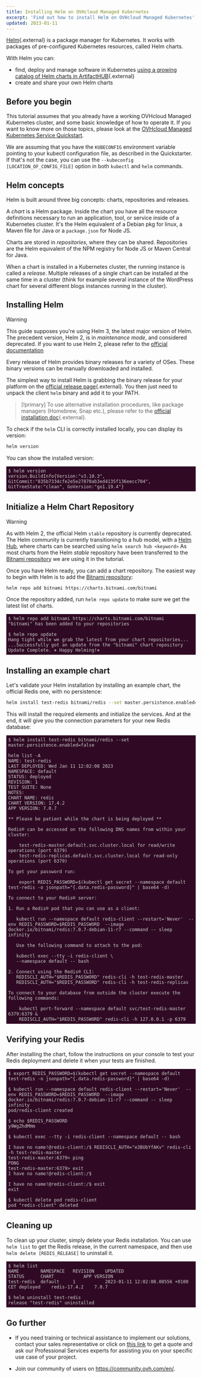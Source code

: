 ```yaml
---
title: Installing Helm on OVHcloud Managed Kubernetes
excerpt: 'Find out how to install Helm on OVHcloud Managed Kubernetes'
updated: 2023-01-11
---
```


<style>
 pre {
     font-size: 14px;
 }
 pre.console {
   background-color: #300A24; 
   color: #ccc;
   font-family: monospace;
   padding: 5px;
   margin-bottom: 5px;
 }
 pre.console code {
   border: solid 0px transparent;
   font-family: monospace !important;
 }
 .small {
     font-size: 0.75em;
 }
</style>

[Helm](https://docs.helm.sh/){.external} is a package manager for Kubernetes. It works with packages of pre-configured Kubernetes resources, called Helm charts. 

With Helm you can:

- find, deploy and manage software in Kubernetes [using a growing catalog of Helm charts in ArtifactHUB](https://artifacthub.io/){.external}
- create and share your own Helm charts

## Before you begin

This tutorial assumes that you already have a working OVHcloud Managed Kubernetes cluster, and some basic knowledge of how to operate it. If you want to know more on those topics, please look at the [OVHcloud Managed Kubernetes Service Quickstart](/pages/public_cloud/containers_orchestration/managed_kubernetes/deploying-hello-world).

We are assuming that you have the `KUBECONFIG` environment variable pointing to your kubectl configuration file, as described in the Quickstarter. If that's not the case, you can use the `--kubeconfig [LOCATION_OF_CONFIG_FILE]` option in both `kubectl` and `helm` commands. 

## Helm concepts

Helm is built around three big concepts: charts, repositories and releases.

A *chart* is a Helm package. Inside the chart you have all the resource definitions necessary to run an application, tool, or service inside of a Kubernetes cluster. It's the Helm equivalent of a Debian pkg for linux, a Maven file for Java or a `package.json` for Node JS.

Charts are stored in *repositories*, where they can be shared. Repositories are the Helm equivalent of the NPM registry for Node JS or Maven Central for Java.

When a chart is installed in a Kubernetes cluster, the running instance is called a *release*. Multiple releases of a single chart can be installed at the same time in a cluster (think for example several instance of the WordPress chart for several different blogs instances running in the cluster). 

## Installing Helm

> [!warning]
> This guide supposes you're using Helm 3, the latest major version of Helm.
> The precedent version, Helm 2, is in *maintenance mode*, and considered deprecated.
> If you want to use Helm 2, please refer to the [official documentation](https://v2.helm.sh/)

Every release of Helm provides binary releases for a variety of OSes. These binary versions can be manually downloaded and installed. 

The simplest way to install Helm is grabbing the binary release for your platform on the [official release page](https://github.com/helm/helm/releases/latest){.external}. You then just need to unpack the client `helm` binary and add it to your PATH.

> [!primary]
> To use alternative installation procedures, like package managers (Homebrew, Snap etc.), please refer to the [official installation doc](https://docs.helm.sh/using_helm/#installing-helm){.external}.

To check if the `helm` CLI is correctly installed locally, you can display its version:

```bash
helm version
```

You can show the installed version:

<pre class="console"><code>$ helm version
version.BuildInfo{Version:"v3.10.3", GitCommit:"835b7334cfe2e5e27870ab3ed4135f136eecc704", GitTreeState:"clean", GoVersion:"go1.19.4"}
</code></pre>

## Initialize a Helm Chart Repository

> [!warning]
> As with Helm 2, the official Helm `stable` repository is currently deprecated. 
> The Helm community is currently transitioning to a hub model, with a [Helm Hub](https://hub.helm.sh/), where charts can be searched using `helm search hub <keyword>`
> As most charts from the Helm *stable* repository have been transferred to the [Bitnami repository](https://github.com/bitnami/charts/) we are using it in the tutorial.

Once you have Helm ready, you can add a chart repository. The easiest way to begin with Helm is to add the [Bitnami repository](https://github.com/bitnami/charts/):

```bash
helm repo add bitnami https://charts.bitnami.com/bitnami
```

Once the repository added, run `helm repo update` to make sure we get the latest list of charts.

<pre class="console"><code>$ helm repo add bitnami https://charts.bitnami.com/bitnami
"bitnami" has been added to your repositories

$ helm repo update
Hang tight while we grab the latest from your chart repositories...
...Successfully got an update from the "bitnami" chart repository
Update Complete. ⎈ Happy Helming!⎈
</code></pre>

## Installing an example chart

Let's validate your Helm installation by installing an example chart, the official Redis one, with no persistence:

```bash
helm install test-redis bitnami/redis --set master.persistence.enabled=false
```

This will install the required elements and initialize the services. And at the end, it will give you the connection parameters for your new Redis database:

<pre class="console"><code>$ helm install test-redis bitnami/redis --set master.persistence.enabled=false

helm list -A
NAME: test-redis
LAST DEPLOYED: Wed Jan 11 12:02:08 2023
NAMESPACE: default
STATUS: deployed
REVISION: 1
TEST SUITE: None
NOTES:
CHART NAME: redis
CHART VERSION: 17.4.2
APP VERSION: 7.0.7

** Please be patient while the chart is being deployed **

Redis&reg; can be accessed on the following DNS names from within your cluster:

    test-redis-master.default.svc.cluster.local for read/write operations (port 6379)
    test-redis-replicas.default.svc.cluster.local for read-only operations (port 6379)

To get your password run:

    export REDIS_PASSWORD=$(kubectl get secret --namespace default test-redis -o jsonpath="{.data.redis-password}" | base64 -d)

To connect to your Redis&reg; server:

1. Run a Redis&reg; pod that you can use as a client:

   kubectl run --namespace default redis-client --restart='Never'  --env REDIS_PASSWORD=$REDIS_PASSWORD  --image docker.io/bitnami/redis:7.0.7-debian-11-r7 --command -- sleep infinity

   Use the following command to attach to the pod:

   kubectl exec --tty -i redis-client \
   --namespace default -- bash

2. Connect using the Redis&reg; CLI:
   REDISCLI_AUTH="$REDIS_PASSWORD" redis-cli -h test-redis-master
   REDISCLI_AUTH="$REDIS_PASSWORD" redis-cli -h test-redis-replicas

To connect to your database from outside the cluster execute the following commands:

    kubectl port-forward --namespace default svc/test-redis-master 6379:6379 &
    REDISCLI_AUTH="$REDIS_PASSWORD" redis-cli -h 127.0.0.1 -p 6379
</code></pre>

## Verifying your Redis

After installing the chart, follow the instructions on your console to test your Redis deployment and delete it when your tests are finished.

<pre class="console"><code>$ export REDIS_PASSWORD=$(kubectl get secret --namespace default test-redis -o jsonpath="{.data.redis-password}" | base64 -d)

$ kubectl run --namespace default redis-client --restart='Never'  --env REDIS_PASSWORD=$REDIS_PASSWORD  --image docker.io/bitnami/redis:7.0.7-debian-11-r7 --command -- sleep infinity
pod/redis-client created

$ echo $REDIS_PASSWORD
y9WgZhdMHm

$ kubectl exec --tty -i redis-client --namespace default -- bash

I have no name!@redis-client:/$ REDISCLI_AUTH="e3BUbYfAKv" redis-cli -h test-redis-master
test-redis-master:6379> ping
PONG
test-redis-master:6379> exit
I have no name!@redis-client:/$

I have no name!@redis-client:/$ exit
exit

$ kubectl delete pod redis-client
pod "redis-client" deleted
</code></pre>

## Cleaning up

To clean up your cluster, simply delete your Redis installation. You can use `helm list` to get the Redis release, in the current namespace, and then use `helm delete [REDIS_RELEASE]` to uninstall it.

<pre class="console"><code>$ helm list
NAME      	NAMESPACE	REVISION	UPDATED                            	STATUS  	CHART       	APP VERSION
test-redis	default  	1       	2023-01-11 12:02:08.08556 +0100 CET	deployed	redis-17.4.2	7.0.7

$ helm uninstall test-redis
release "test-redis" uninstalled
</code></pre>

## Go further

- If you need training or technical assistance to implement our solutions, contact your sales representative or click on [this link](https://www.ovhcloud.com/pt/professional-services/) to get a quote and ask our Professional Services experts for assisting you on your specific use case of your project.

- Join our community of users on <https://community.ovh.com/en/>.